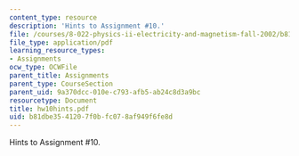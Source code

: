 ```yaml
---
content_type: resource
description: 'Hints to Assignment #10.'
file: /courses/8-022-physics-ii-electricity-and-magnetism-fall-2002/b81dbe3541207f0bfc078af949f6fe8d_hw10hints.pdf
file_type: application/pdf
learning_resource_types:
- Assignments
ocw_type: OCWFile
parent_title: Assignments
parent_type: CourseSection
parent_uid: 9a370dcc-010e-c793-afb5-ab24c8d3a9bc
resourcetype: Document
title: hw10hints.pdf
uid: b81dbe35-4120-7f0b-fc07-8af949f6fe8d
---
```

Hints to Assignment #10.

